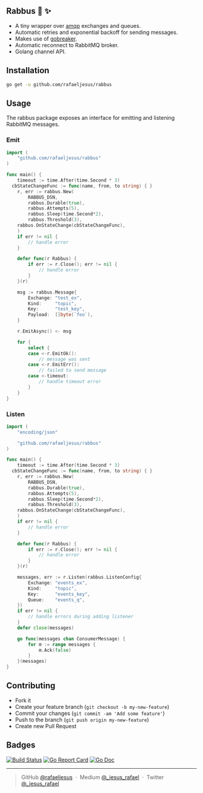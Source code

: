 ## Rabbus 🚌 ✨

* A tiny wrapper over [amqp](https://github.com/streadway/amqp) exchanges and queues.
* Automatic retries and exponential backoff for sending messages.
* Makes use of [gobreaker](https://github.com/sony/gobreaker).
* Automatic reconnect to RabbitMQ broker.
* Golang channel API.

## Installation
```bash
go get -u github.com/rafaeljesus/rabbus
```

## Usage
The rabbus package exposes an interface for emitting and listening RabbitMQ messages.

### Emit
```go
import (
	"github.com/rafaeljesus/rabbus"
)

func main() {
	timeout := time.After(time.Second * 3)
  cbStateChangeFunc := func(name, from, to string) { }
	r, err := rabbus.New(
		RABBUS_DSN,
		rabbus.Durable(true),
		rabbus.Attempts(5),
		rabbus.Sleep(time.Second*2),
		rabbus.Threshold(3),
    rabbus.OnStateChange(cbStateChangeFunc),
	)
	if err != nil {
		// handle error
	}

	defer func(r Rabbus) {
		if err := r.Close(); err != nil {
			// handle error
		}
	}(r)

	msg := rabbus.Message{
		Exchange: "test_ex",
		Kind:     "topic",
		Key:      "test_key",
		Payload:  []byte(`foo`),
	}

	r.EmitAsync() <- msg

	for {
		select {
		case <-r.EmitOk():
			// message was sent
		case <-r.EmitErr():
			// failed to send message
		case <-timeout:
			// handle timeout error
		}
	}
}
```

### Listen
```go
import (
	"encoding/json"

	"github.com/rafaeljesus/rabbus"
)

func main() {
	timeout := time.After(time.Second * 3)
  cbStateChangeFunc := func(name, from, to string) { }
	r, err := rabbus.New(
		RABBUS_DSN,
		rabbus.Durable(true),
		rabbus.Attempts(5),
		rabbus.Sleep(time.Second*2),
		rabbus.Threshold(3),
    rabbus.OnStateChange(cbStateChangeFunc),
	)
	if err != nil {
		// handle error
	}

	defer func(r Rabbus) {
		if err := r.Close(); err != nil {
			// handle error
		}
	}(r)

	messages, err := r.Listen(rabbus.ListenConfig{
		Exchange: "events_ex",
		Kind:     "topic",
		Key:      "events_key",
		Queue:    "events_q",
	})
	if err != nil {
		// handle errors during adding listener
	}
	defer close(messages)

	go func(messages chan ConsumerMessage) {
		for m := range messages {
			m.Ack(false)
		}
	}(messages)
}
```

## Contributing
- Fork it
- Create your feature branch (`git checkout -b my-new-feature`)
- Commit your changes (`git commit -am 'Add some feature'`)
- Push to the branch (`git push origin my-new-feature`)
- Create new Pull Request

## Badges

[![Build Status](https://circleci.com/gh/rafaeljesus/rabbus.svg?style=svg)](https://circleci.com/gh/rafaeljesus/rabbus)
[![Go Report Card](https://goreportcard.com/badge/github.com/rafaeljesus/rabbus)](https://goreportcard.com/report/github.com/rafaeljesus/rabbus)
[![Go Doc](https://godoc.org/github.com/rafaeljesus/rabbus?status.svg)](https://godoc.org/github.com/rafaeljesus/rabbus)

---

> GitHub [@rafaeljesus](https://github.com/rafaeljesus) &nbsp;&middot;&nbsp;
> Medium [@_jesus_rafael](https://medium.com/@_jesus_rafael) &nbsp;&middot;&nbsp;
> Twitter [@_jesus_rafael](https://twitter.com/_jesus_rafael)

